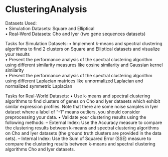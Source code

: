 # ClusteringAnalysis
Datasets Used:  
• Simulation Datasets: Square and Elliptical  
• Real-Word Datasets: Cho and Iyer (two gene sequences datasets)  


Tasks for Simulation Datasets:
• Implement k-means and spectral clustering algorithms to find 2 clusters on Square and Elliptical datasets
and visualize your results  
• Present the performance analysis of the spectral clustering algorithm using different similarity measures like
cosine similarity and Gaussian kernel similarity  
• Present the performance analysis of the spectral clustering algorithm using different Laplacian matrices like
unnormalized Laplacian and normalized symmetric Laplacian  

Tasks for Real-World Datasets:
• Use k-means and spectral clustering algorithms to find clusters of genes on Cho and Iyer datasets which
exhibit similar expression profiles. Note that there are some noise samples in Iyer dataset where a label of
“-1” means outliers, you should consider preprocessing your data.
• Validate your clustering results using the following methods:
– External Index: Use the Accuracy measure to compare the clustering results between k-means and
spectral clustering algorithms on Cho and Iyer datasets (the ground truth clusters are provided in the
data sets).
– Internal Index: Use the Sum of Squared Error (SSE) measure to compare the clustering results between
k-means and spectral clustering algorithms Cho and Iyer datasets.
